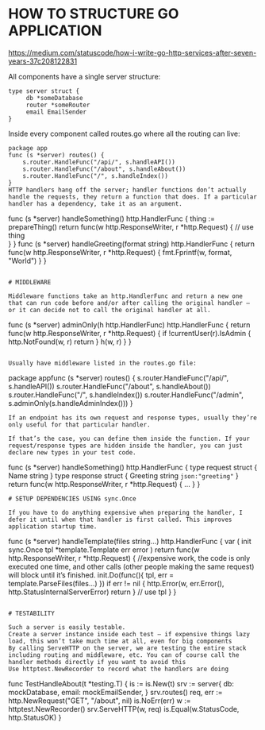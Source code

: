 # HOW TO STRUCTURE GO APPLICATION
https://medium.com/statuscode/how-i-write-go-http-services-after-seven-years-37c208122831

All components have a single server structure:
```
type server struct {
     db *someDatabase
     router *someRouter
     email EmailSender
}
```

Inside every component called routes.go where all the routing can live:
```
package app
func (s *server) routes() {
    s.router.HandleFunc("/api/", s.handleAPI())
    s.router.HandleFunc("/about", s.handleAbout())
    s.router.HandleFunc("/", s.handleIndex())
}
HTTP handlers hang off the server; handler functions don’t actually handle the requests, they return a function that does. If a particular handler has a dependency, take it as an argument.
```
func (s *server) handleSomething() http.HandlerFunc {
    thing := prepareThing()
    return func(w http.ResponseWriter, r *http.Request) {
        // use thing        
    }
}
func (s *server) handleGreeting(format string) http.HandlerFunc {
    return func(w http.ResponseWriter, r *http.Request) {
        fmt.Fprintf(w, format, "World")
    }
}
```

# MIDDLEWARE

Middleware functions take an http.HandlerFunc and return a new one that can run code before and/or after calling the original handler — or it can decide not to call the original handler at all.
```
func (s *server) adminOnly(h http.HandlerFunc) http.HandlerFunc {
    return func(w http.ResponseWriter, r *http.Request) {
        if !currentUser(r).IsAdmin {
            http.NotFound(w, r)
            return
        }
        h(w, r)
    }
}
```

Usually have middleware listed in the routes.go file:
```
package appfunc (s *server) routes() {
    s.router.HandleFunc("/api/", s.handleAPI())
    s.router.HandleFunc("/about", s.handleAbout())
    s.router.HandleFunc("/", s.handleIndex())
    s.router.HandleFunc("/admin", s.adminOnly(s.handleAdminIndex()))
}
```
If an endpoint has its own request and response types, usually they’re only useful for that particular handler.

If that’s the case, you can define them inside the function. If your request/response types are hidden inside the handler, you can just declare new types in your test code.
```
func (s *server) handleSomething() http.HandlerFunc {
    type request struct {
        Name string
    }
    type response struct {
        Greeting string `json:"greeting"`
    }
    return func(w http.ResponseWriter, r *http.Request) {
        ...
    }
}
```
# SETUP DEPENDENCIES USING sync.Once

If you have to do anything expensive when preparing the handler, I defer it until when that handler is first called. This improves application startup time.
```
func (s *server) handleTemplate(files string...) http.HandlerFunc {
    var (
        init sync.Once
        tpl  *template.Template
        err  error
    )
    return func(w http.ResponseWriter, r *http.Request) {
        //expensive work, the code is only executed one time, and other calls (other people making the same request) will block           until it’s finished.
        init.Do(func(){
            tpl, err = template.ParseFiles(files...)
        })
        if err != nil {
            http.Error(w, err.Error(), http.StatusInternalServerError)
            return
        }
        // use tpl
    }
}
```

# TESTABILITY

Such a server is easily testable. 
Create a server instance inside each test — if expensive things lazy load, this won’t take much time at all, even for big components
By calling ServeHTTP on the server, we are testing the entire stack including routing and middleware, etc. You can of course call the handler methods directly if you want to avoid this
Use httptest.NewRecorder to record what the handlers are doing
```
func TestHandleAbout(t *testing.T) {
    is := is.New(t)
    srv := server{
        db:    mockDatabase,
        email: mockEmailSender,
    }
    srv.routes()
    req, err := http.NewRequest("GET", "/about", nil)
    is.NoErr(err)
    w := httptest.NewRecorder()
    srv.ServeHTTP(w, req)
    is.Equal(w.StatusCode, http.StatusOK)
}
```
